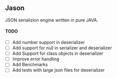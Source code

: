 ## Jason
JSON serializion engine written in pure JAVA.

#### TODO
- [ ] Add number support in deserializer
- [ ] Add support for null in serializer and deserializer
- [ ] Add Support for class objects in deserializer
- [ ] Improve error handling
- [ ] Add Benchmarks
- [ ] Add tests with large json files for deserializer